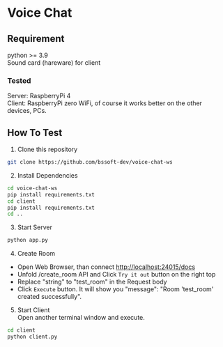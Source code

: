 # Voice Chat

## Requirement
python >= 3.9  
Sound card (hareware) for client  

### Tested
Server: RaspberryPi 4  
Client: RaspberryPi zero WiFi, of course it works better on the other devices, PCs. 

## How To Test
1. Clone this repository
~~~bash
git clone https://github.com/bssoft-dev/voice-chat-ws
~~~
2. Install Dependencies
~~~bash
cd voice-chat-ws
pip install requirements.txt
cd client
pip install requirements.txt
cd ..
~~~
3. Start Server  
~~~bash
python app.py
~~~
4. Create Room  
- Open Web Browser, than connect [http://localhost:24015/docs](http://localhost:24015/docs)
- Unfold /create_room API and Click `Try it out` button on the right top
- Replace "string" to "test_room" in the Request body
- Click `Execute` button. It will show you "message": "Room 'test_room' created successfully".
5. Start Client  
Open another terminal window and execute.
~~~bash
cd client
python client.py 
~~~
